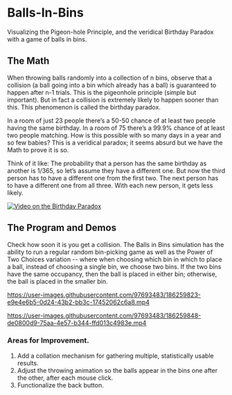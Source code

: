 # Balls-In-Bins

Visualizing the Pigeon-hole Principle, and the veridical Birthday Paradox with a game of balls in bins.

## The Math
When throwing balls randomly into a collection of n bins, observe that a collision (a ball going into a bin which already has a ball) is guaranteed to happen after n-1 trials. This is the pigeonhole principle (simple but important). But in fact a collision is extremely likely to happen sooner than this. This phenomenon is called the birthday paradox.

In a room of just 23 people there’s a 50-50 chance of at least two people having the same birthday. In a room of 75 there’s a 99.9% chance of at least two people matching. How is this possible with so many days in a year and so few babies? This is a veridical paradox; it seems absurd but we have the Math to prove it is so.

Think of it like: The probability that a person has the same birthday as another is 1/365, so let’s assume they have a different one. But now the third person has to have a different one from the first two. The next person has to have a different one from all three. With each new person, it gets less likely.

[![Video on the Birthday Paradox](https://img.youtube.com/vi/v=ofTb57aZHZs/0.jpg)](https://www.youtube.com/watch?v=ofTb57aZHZs/)

## The Program and Demos
Check how soon it is you get a collision.
The Balls in Bins simulation has the ability to run a regular random bin-picking game as well as 
the Power of Two Choices variation -- where when choosing which bin in which to place a ball, instead of choosing a single bin, we choose two bins. If the two bins have the same occupancy,
then the ball is placed in either bin; otherwise, the ball is placed in the smaller bin. 

https://user-images.githubusercontent.com/97693483/186259823-e9e4e6b5-0d24-43b2-bb3c-17452062c6a8.mp4

https://user-images.githubusercontent.com/97693483/186259848-de0800d9-75aa-4e57-b344-ffd013c4983e.mp4

 ### Areas for Improvement.
  1. Add a collation mechanism for gathering multiple, statistically usable results.
  2. Adjust the throwing animation so the balls appear in the bins one after the other, after each mouse click.
  3. Functionalize the back button.






